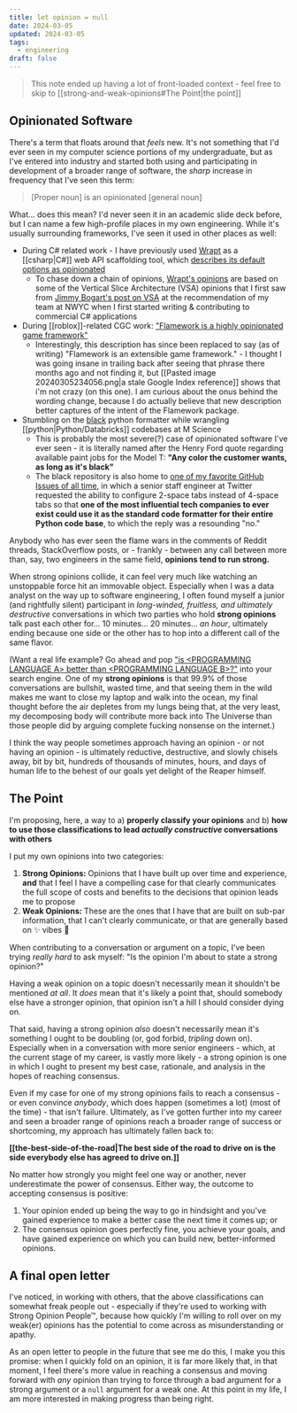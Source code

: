 ```yaml
---
title: let opinion = null
date: 2024-03-05
updated: 2024-03-05
tags:
  - engineering
draft: false
---
```

> This note ended up having a lot of front-loaded context - feel free to skip to [[strong-and-weak-opinions#The Point|the point]]

## Opinionated Software

There's a term that floats around that *feels* new. It's not something that I'd ever seen in my computer science portions of my undergraduate, but as I've entered into industry and started both using and participating in development of a broader range of software, the *sharp* increase in frequency that I've seen this term:

> [Proper noun] is an opinionated [general noun]

What... does this mean? I'd never seen it in an academic slide deck before, but I can name a few high-profile places in my own engineering. While it's usually surrounding frameworks, I've seen it used in other places as well:

- During C# related work - I have previously used [Wrapt](https://wrapt.dev/) as a [[csharp|C#]] web API scaffolding tool, which [describes its default options as opinionated](https://wrapt.dev/docs/customizing-wrapt-projects#smart-defaults)
	- To chase down a chain of opinions, [Wrapt's opinions](https://wrapt.dev/docs/project-organization) are based on some of the Vertical Slice Architecture (VSA) opinions that I first saw from [Jimmy Bogart's post on VSA](https://www.jimmybogard.com/vertical-slice-architecture/) at the recommendation of my team at NWYC when I first started writing & contributing to commercial C# applications
- During [[roblox]]-related CGC work: ["Flamework is a highly opinionated game framework"](https://www.npmjs.com/package/@flamework/core)
	- Interestingly, this description has since been replaced to say (as of writing) "Flamework is an extensible game framework." - I thought I was going insane in trailing back after seeing that phrase there months ago and not finding it, but [[Pasted image 20240305234056.png|a stale Google Index reference]] shows that i'm not crazy (on this one). I am curious about the onus behind the wording change, because I do actually believe that new description better captures of the intent of the Flamework package.
- Stumbling on the [black](https://github.com/psf/black) python formatter while wrangling [[python|Python/Databricks]] codebases at M Science
	- This is probably the most severe(?) case of opinionated software I've ever seen - it is literally named after the Henry Ford quote regarding available paint jobs for the Model T: **"Any color the customer wants, as long as it's black"**
	- The black repository is also home to [one of my favorite GitHub Issues of all time](https://github.com/psf/black/issues/378), in which a senior staff engineer at Twitter requested the ability to configure 2-space tabs instead of 4-space tabs so that **one of the most influential tech companies to ever exist could use it as the standard code formatter for their entire Python code base**, to which the reply was a resounding "no."

Anybody who has ever seen the flame wars in the comments of Reddit threads, StackOverflow posts, or - frankly - between any call between more than, say, two engineers in the same field, **opinions tend to run strong.** 

When strong opinions collide, it can feel very much like watching an unstoppable force hit an immovable object. Especially when I was a data analyst on the way up to software engineering, I often found myself a junior (and rightfully silent) participant in *long-winded, fruitless, and ultimately destructive* conversations in which two parties who hold **strong opinions** talk past each other for... 10 minutes... 20 minutes... *an hour*, ultimately ending because one side or the other has to hop into a different call of the same flavor.

(Want a real life example? Go ahead and pop ["is \<PROGRAMMING LANGUAGE A> better than \<PROGRAMMING LANGUAGE B\>?"](https://letmegooglethat.com/?q=is+%3CPROGRAMMING+LANGUAGE+A%3E+better+than+%3CPROGRAMMING+LANGUAGE+B%3E%3F) into your search engine. One of my **strong opinions** is that 99.9% of those conversations are bullshit, wasted time, and that seeing them in the wild makes me want to close my laptop and walk into the ocean, my final thought before the air depletes from my lungs being that, at the very least, my decomposing body will contribute more back into The Universe than those people did by arguing complete fucking nonsense on the internet.)

I think the way people sometimes approach having an opinion - or not having an opinion - is ultimately reductive, destructive, and slowly chisels away, bit by bit, hundreds of thousands of minutes, hours, and days of human life to the behest of our goals yet delight of the Reaper himself.

## The Point

I'm proposing, here, a way to a) **properly classify your opinions** and b) **how to use those classifications to lead *actually constructive* conversations with others**

I put my own opinions into two categories:

1. **Strong Opinions:** Opinions that I have built up over time and experience, **and** that I feel I have a compelling case for that clearly communicates the full scope of costs and benefits to the decisions that opinion leads me to propose
2. **Weak Opinions:** These are the ones that I have that are built on sub-par information, that I can't clearly communicate, or that are generally based on ✨ vibes 🌈

When contributing to a conversation or argument on a topic, I've been trying *really hard* to ask myself: "Is the opinion I'm about to state a strong opinion?"

Having a weak opinion on a topic doesn't necessarily mean it shouldn't be mentioned *at all*. It *does* mean that it's likely a point that, should somebody else have a stronger opinion, that opinion isn't a hill I should consider dying on.

That said, having a strong opinion *also* doesn't necessarily mean it's something I ought to be doubling (or, god forbid, *tripling* down on). Especially when in a conversation with more senior engineers - which, at the current stage of my career, is vastly more likely - a strong opinion is one in which I ought to present my best case, rationale, and analysis in the hopes of reaching consensus.

Even if my case for one of my strong opinions fails to reach a consensus - or even convince *anybody*, which does happen (sometimes a lot) (most of the time) - that isn't failure. Ultimately, as I've gotten further into my career and seen a broader range of opinions reach a broader range of success or shortcoming, my approach has ultimately fallen back to:

**[[the-best-side-of-the-road|The best side of the road to drive on is the side everybody else has agreed to drive on.]]**

No matter how strongly you might feel one way or another, never underestimate the power of consensus. Either way, the outcome to accepting consensus is positive:

1. Your opinion ended up being the way to go in hindsight and you've gained experience to make a better case the next time it comes up; or
2. The consensus opinion goes perfectly fine, you achieve your goals, and have gained experience on which you can build new, better-informed opinions.

## A final open letter

I've noticed, in working with others, that the above classifications can somewhat freak people out - especially if they're used to working with Strong Opinion People™, because how quickly I'm willing to roll over on my weak(er) opinions has the potential to come across as misunderstanding or apathy.

As an open letter to people in the future that see me do this, I make you this promise: when I quickly fold on an opinion, it is far more likely that, in that moment, I feel there's more value in reaching a consensus and moving forward with *any* opinion than trying to force through a bad argument for a strong argument or a `null` argument for a weak one. At this point in my life, I am more interested in making progress than being right.